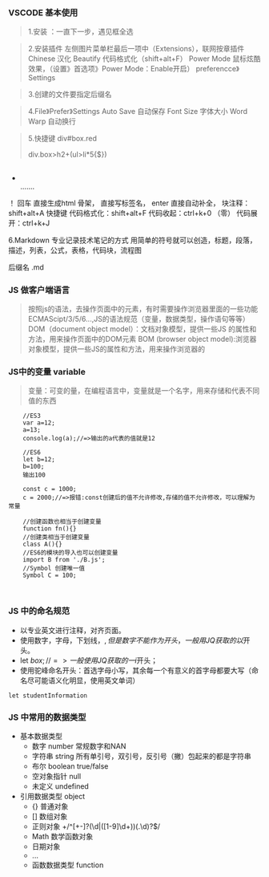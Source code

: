 ### VSCODE  基本使用
>1.安装 ：一直下一步，遇见框全选

>2.安装插件
左侧图片菜单栏最后一项中（Extensions），联网按章插件
Chinese 汉化
Beautify 代码格式化（shift+alt+F）
Power Mode 鼠标炫酷效果，（设置》首选项》Power Mode：Enable开启） preferencce》Settings

>3.创建的文件要指定后缀名

>4.File》Prefer》Settings
Auto Save 自动保存
Font Size 字体大小
Word Warp 自动换行 

>5.快捷键
div#box.red   <div id="box" class="red"></div>
div.box>h2+(ul>li*5{$})    
<div class="box">
<h2></h2>
<ul>
<li></li>  .......
</ul>
</div>
！ 回车 直接生成html 骨架，
直接写标签名， enter 直接自动补全，
块注释：shift+alt+A 快捷键
代码格式化：shift+alt+F 
代码收起：ctrl+k+0  （零）
代码展开：ctrl+k+J

6.Markdown 专业记录技术笔记的方式
用简单的符号就可以创造，标题，段落，描述，列表，公式，表格，代码块，流程图

后缀名  .md
### JS 做客户端语言
>按照js的语法，去操作页面中的元素，有时需要操作浏览器里面的一些功能
ECMAScipt/3/5/6...,JS的语法规范（变量，数据类型，操作语句等等）
DOM（document object model）：文档对象模型，提供一些JS 的属性和方法，用来操作页面中的DOM元素
BOM (browser object model):浏览器对象模型，提供一些JS的属性和方法，用来操作浏览器的
### JS中的变量 variable
> 变量：可变的量，在编程语言中，变量就是一个名字，用来存储和代表不同值的东西
```
    //ES3
    var a=12;
    a=13;
    console.log(a);//=>输出的a代表的值就是12

    //ES6
    let b=12;
    b=100;
    输出100

    const c = 1000;
    c = 2000;//=>报错:const创建后的值不允许修改,存储的值不允许修改，可以理解为常量

    //创建函数也相当于创建变量
    function fn(){}
    //创建类相当于创建变量
    class A(){}
    //ES6的模块的导入也可以创建变量
    import B from './B.js';
    //Symbol 创建唯一值
    Symbol C = 100;

    
```
### JS 中的命名规范
 - 以专业英文进行注释，对齐页面。
 - 使用数字，字母，下划线，$, 但是数字不能作为开头，一般用JQ获取的以$开头。
  - let $box; //=> 一般使用JQ获取的一i$开头；
  - 使用驼峰命名开头：首选字母小写，其余每一个有意义的首字母都要大写（命名尽可能语义化明显，使用英文单词）
  ```
  let studentInformation
   ```
### JS 中常用的数据类型
 - 基本数据类型
    + 数字 number
        常规数字和NAN
    + 字符串 string
        所有单引号，双引号，反引号（撇）包起来的都是字符串
    + 布尔 boolean
        true/false
    + 空对象指针 null
    + 未定义 undefined
 - 引用数据类型 object
    + {} 普通对象
    + [] 数组对象
    + 正则对象
    +/^[+-]?(\d|([1-9]\d+))(\.\d)?$/
    + Math 数学函数对象
    + 日期对象
    + ...
    + 函数数据类型 function
